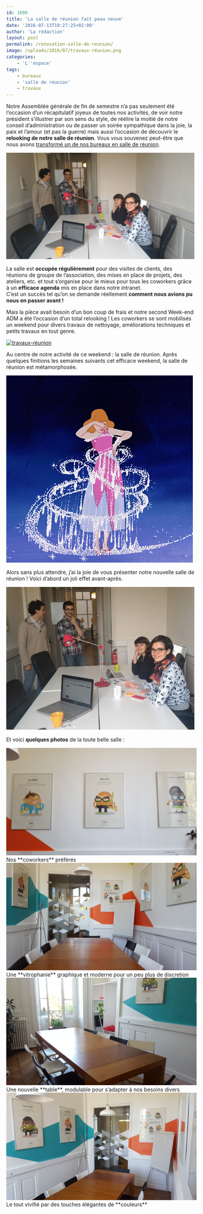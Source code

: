 ```yaml
---
id: 1606
title: 'La salle de réunion fait peau neuve'
date: '2016-07-13T19:27:25+02:00'
author: 'La rédaction'
layout: post
permalink: /renovation-salle-de-reunion/
image: /uploads/2016/07/travaux-réunion.png
categories:
    - 'L''espace'
tags:
    - bureaux
    - 'salle de réunion'
    - travaux
---
```


Notre Assemblée générale de fin de semestre n’a pas seulement été l’occasion d’un récapitulatif joyeux de toutes nos activités, de voir notre président s’illustrer par son sens du style, de réélire la moitié de notre conseil d’administration ou de passer un soirée sympathique dans la joie, la paix et l’amour (et pas la guerre) mais aussi l’occasion de découvrir le **relooking de notre salle de réunion**. Vous vous souvenez peut-être que nous avons [transformé un de nos bureaux en salle de réunion](/une-salle-de-reunion-pour-mieux-collaborer/).

[![salle de réunion](/uploads/2015/10/P_20151020_141639.jpg)](/uploads/2015/10/P_20151020_141639.jpg)

La salle est **occupée régulièrement** pour des visites de clients, des réunions de groupe de l’association, des mises en place de projets, des ateliers, etc. et tout s’organise pour le mieux pour tous les coworkers grâce à un **efficace agenda** mis en place dans notre intranet.  
C’est un succès tel qu’on se demande réellement **comment nous avions pu nous en passer avant !**

Mais la pièce avait besoin d’un bon coup de frais et notre second Week-end ADM a été l’occasion d’un total relooking ! Les coworkers se sont mobilisés un weekend pour divers travaux de nettoyage, améliorations techniques et petits travaux en tout genre.

[![travaux-réunion](/uploads/2016/07/travaux-réunion.png)](/uploads/2016/07/travaux-réunion.png)

Au centre de notre activité de ce weekend : la salle de réunion. Après quelques finitions les semaines suivants cet efficace weekend, la salle de réunion est métamorphosée.

[![cinderella transformation](/uploads/2016/07/cinderella-transformation.gif)](/uploads/2016/07/cinderella-transformation.gif)

Alors sans plus attendre, j’ai la joie de vous présenter notre nouvelle salle de réunion ! Voici d’abord un joli effet avant-après.

[![gif-reunion](/uploads/2016/07/gif-reunion.gif)](/uploads/2016/07/gif-reunion.gif)

Et voici **quelques photos** de la toute belle salle :

<div class="wp-caption aligncenter" id="attachment_1611" style="width: 510px"><img src="/uploads/2016/07/20160704_160520.jpg" alt="Nos coworkers préférés">Nos **coworkers** préférés

</div><div class="wp-caption aligncenter" id="attachment_1610" style="width: 510px"><img src="/uploads/2016/07/20160704_160433.jpg" alt="Une vitrophanie graphique et moderne pour un peu plus de discretion">Une **vitrophanie** graphique et moderne pour un peu plus de discretion

</div><div class="wp-caption aligncenter" id="attachment_1609" style="width: 510px"><img src="/uploads/2016/07/20160704_160322.jpg" alt="Une nouvelle table, modulable pour s'adapter à nos besoins divers">Une nouvelle **table**, modulable pour s’adapter à nos besoins divers

</div><div class="wp-caption aligncenter" id="attachment_1612" style="width: 510px"><img src="/uploads/2016/07/20160704_160542.jpg" alt="Le tout vivifié par des touches de couleurs">Le tout vivifié par des touches élégantes de **couleurs**

</div>